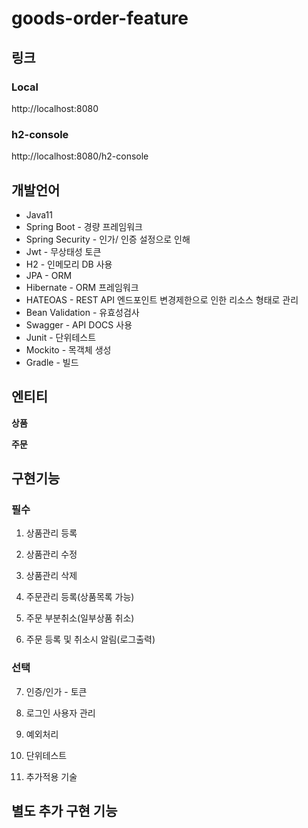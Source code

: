 
# goods-order-feature


## 링크

### Local
http://localhost:8080

### h2-console
http://localhost:8080/h2-console


## 개발언어

* Java11
* Spring Boot - 경량 프레임워크
* Spring Security - 인가/ 인증 설정으로 인해
* Jwt - 무상태성 토큰
* H2 - 인메모리 DB 사용
* JPA - ORM
* Hibernate - ORM 프레임워크
* HATEOAS - REST API 엔드포인트 변경제한으로 인한 리소스 형태로 관리
* Bean Validation - 유효성검사
* Swagger - API DOCS 사용
* Junit - 단위테스트
* Mockito - 목객체 생성
* Gradle - 빌드


## 엔티티
**상품**

**주문**

## 구현기능

### 필수 
1. 상품관리 등록

2. 상품관리 수정

3. 상품관리 삭제

4. 주문관리 등록(상품목록 가능)

5. 주문 부분취소(일부상품 취소)

6. 주문 등록 및 취소시 알림(로그출력)

### 선택

7. 인증/인가 - 토큰

8. 로그인 사용자 관리

9. 예외처리

10. 단위테스트

11. 추가적용 기술

## 별도 추가 구현 기능